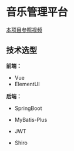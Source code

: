 # 音乐管理平台

[本项目参照视频](https://www.bilibili.com/video/BV1Ck4y127cg?t=265&p=91)

## 技术选型

**前端：**

* Vue
* ElementUI

**后端：**

* SpringBoot

* MyBatis-Plus
* JWT
* Shiro